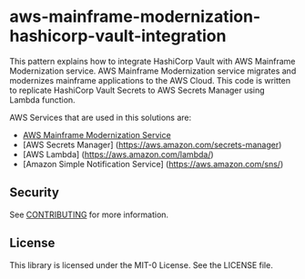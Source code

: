 # aws-mainframe-modernization-hashicorp-vault-integration
This pattern explains how to integrate HashiCorp Vault with AWS Mainframe Modernization service. AWS Mainframe Modernization service migrates and modernizes mainframe applications to the AWS Cloud. This code is written to replicate HashiCorp Vault Secrets to AWS Secrets Manager using Lambda function. 

AWS Services that are used in this solutions are:

- [AWS Mainframe Modernization Service](https://aws.amazon.com/mainframe-modernization/)
- [AWS Secrets Manager] (https://aws.amazon.com/secrets-manager)
- [AWS Lambda] (https://aws.amazon.com/lambda/)
- [Amazon Simple Notification Service] (https://aws.amazon.com/sns/)

## Security

See [CONTRIBUTING](CONTRIBUTING.md#security-issue-notifications) for more information.

## License

This library is licensed under the MIT-0 License. See the LICENSE file.

